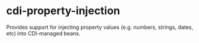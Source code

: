 cdi-property-injection
======================

Provides support for injecting property values (e.g. numbers, strings, dates, 
etc) into CDI-managed beans.

